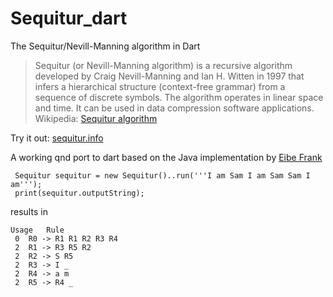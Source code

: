 # Sequitur_dart
The Sequitur/Nevill-Manning algorithm in Dart

> Sequitur (or Nevill-Manning algorithm) is a recursive algorithm developed by Craig Nevill-Manning and Ian H. Witten in 1997 that infers a hierarchical structure (context-free grammar) from a sequence of discrete symbols. The algorithm operates in linear space and time. It can be used in data compression software applications.  
Wikipedia: [Sequitur algorithm](https://en.wikipedia.org/wiki/Sequitur_algorithm)

Try it out: [sequitur.info](http://www.sequitur.info)

A working qnd port to dart based on the Java implementation by [Eibe Frank](http://www.sequitur.info/java)


```
 Sequitur sequitur = new Sequitur()..run('''I am Sam I am Sam Sam I am''');
 print(sequitur.outputString);
```

results in

```
Usage	Rule
 0	R0 -> R1 R1 R2 R3 R4 
 2	R1 -> R3 R5 R2 
 2	R2 -> S R5 
 2	R3 -> I _ 
 2	R4 -> a m 
 2	R5 -> R4 _ 
```

